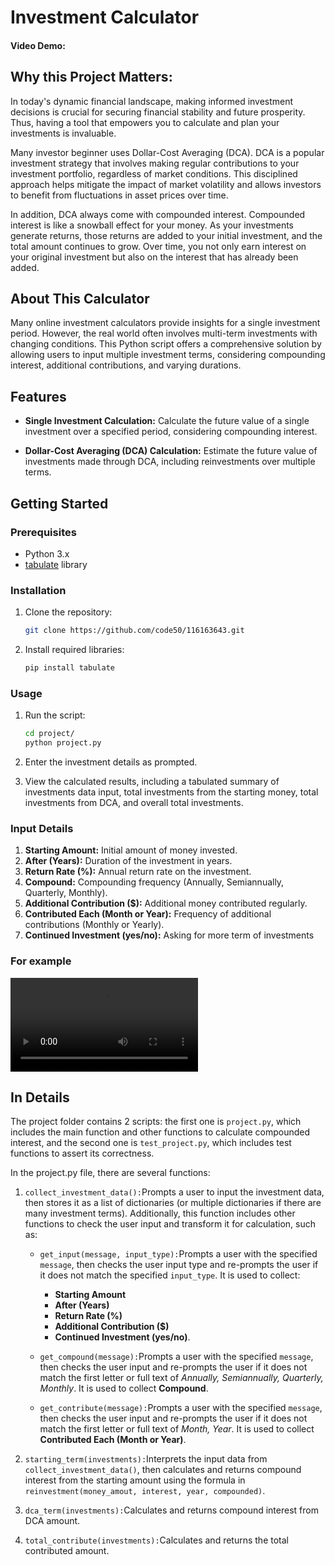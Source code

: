 # Investment Calculator

#### Video Demo:  <URL HERE>
## Why this Project Matters:
In today's dynamic financial landscape, making informed investment decisions is crucial for securing financial stability and future prosperity. Thus, having a tool that empowers you to calculate and plan your investments is invaluable.

Many investor beginner uses Dollar-Cost Averaging (DCA). DCA is a popular investment strategy that involves making regular contributions to your investment portfolio, regardless of market conditions. This disciplined approach helps mitigate the impact of market volatility and allows investors to benefit from fluctuations in asset prices over time.

In addition, DCA always come with compounded interest. Compounded interest is like a snowball effect for your money. As your investments generate returns, those returns are added to your initial investment, and the total amount continues to grow. Over time, you not only earn interest on your original investment but also on the interest that has already been added.

## About This Calculator

Many online investment calculators provide insights for a single investment period. However, the real world often involves multi-term investments with changing conditions. This Python script offers a comprehensive solution by allowing users to input multiple investment terms, considering compounding interest, additional contributions, and varying durations.

## Features

- **Single Investment Calculation:** Calculate the future value of a single investment over a specified period, considering compounding interest.

- **Dollar-Cost Averaging (DCA) Calculation:** Estimate the future value of investments made through DCA, including reinvestments over multiple terms.


## Getting Started

### Prerequisites

- Python 3.x
- [tabulate](https://pypi.org/project/tabulate/) library

### Installation

1. Clone the repository:

    ```bash
   git clone https://github.com/code50/116163643.git
2. Install required libraries:
    ```bash
    pip install tabulate
### Usage
1. Run the script:
    ```bash
    cd project/
    python project.py
2. Enter the investment details as prompted.

3. View the calculated results, including a tabulated summary of investments data input, total investments from the starting money, total investments from DCA, and overall total investments.

### Input Details
1. **Starting Amount:** Initial amount of money invested.
1. **After (Years):** Duration of the investment in years.
3. **Return Rate (%):** Annual return rate on the investment.
4. **Compound:** Compounding frequency (Annually, Semiannually, Quarterly, Monthly).
5. **Additional Contribution ($):** Additional money contributed regularly.
6. **Contributed Each (Month or Year):** Frequency of additional contributions (Monthly or Yearly).
7. **Continued Investment (yes/no):** Asking for more term of investments

### For example

<video src="example.mp4" controls title="example_video"></video>

## In Details

The project folder contains 2 scripts: the first one is `project.py`, which includes the main function and other functions to calculate compounded interest, and the second one is `test_project.py`, which includes test functions to assert its correctness.

In the project.py file, there are several functions:

1. `collect_investment_data():`Prompts a user to input the investment data, then stores it as a list of dictionaries (or multiple dictionaries if there are many investment terms). Additionally, this function includes other functions to check the user input and transform it for calculation, such as:

    - `get_input(message, input_type):`Prompts a user with the specified `message`, then checks the user input type and re-prompts the user if it does not match the specified `input_type`. It is used to collect:
        - **Starting Amount**
        - **After (Years)**
        - **Return Rate (%)**
        - **Additional Contribution ($)**
        - **Continued Investment (yes/no)**.

    - `get_compound(message):`Prompts a user with the specified `message`, then checks the user input and re-prompts the user if it does not match the first letter or full text of *Annually, Semiannually, Quarterly, Monthly*. It is used to collect **Compound**.

    - `get_contribute(message):`Prompts a user with the specified `message`, then checks the user input and re-prompts the user if it does not match the first letter or full text of *Month, Year*. It is used to collect **Contributed Each (Month or Year)**.

2. `starting_term(investments):`Interprets the input data from `collect_investment_data()`, then calculates and returns compound interest from the starting amount using the formula in `reinvestment(money_amout, interest, year, compounded)`.

3. `dca_term(investments):`Calculates and returns compound interest from DCA amount.

4. `total_contribute(investments):`Calculates and returns the total contributed amount.

